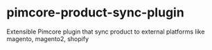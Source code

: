 # pimcore-product-sync-plugin
Extensible Pimcore plugin that sync product to external platforms like magento, magento2, shopify
